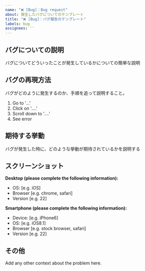 ```yaml
---
name: "❌ [Bug]：Bug request"
about: 発生したバグについてのテンプレート
title: "❌ [Bug]：バグ報告のテンプレート"
labels: bug
assignees: ''
---
```


## バグについての説明
バグについてどういったことが発生しているかについての簡単な説明

## バグの再現方法
バグがどのように発生するのか、手順を追って説明すること。

1. Go to '...'
2. Click on '....'
3. Scroll down to '....'
4. See error

## 期待する挙動
バグが発生した時に、どのような挙動が期待されているかを説明する

## スクリーンショット

**Desktop (please complete the following information):**
 - OS: [e.g. iOS]
 - Browser [e.g. chrome, safari]
 - Version [e.g. 22]

**Smartphone (please complete the following information):**
 - Device: [e.g. iPhone6]
 - OS: [e.g. iOS8.1]
 - Browser [e.g. stock browser, safari]
 - Version [e.g. 22]

## その他
Add any other context about the problem here.

